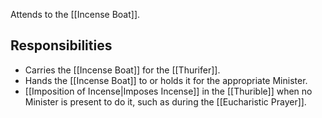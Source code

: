 Attends to the [[Incense Boat]].

## Responsibilities
- Carries the [[Incense Boat]] for the [[Thurifer]].
- Hands the [[Incense Boat]] to or holds it for the appropriate Minister.
- [[Imposition of Incense|Imposes Incense]] in the [[Thurible]] when no Minister is present to do it, such as during the [[Eucharistic Prayer]].